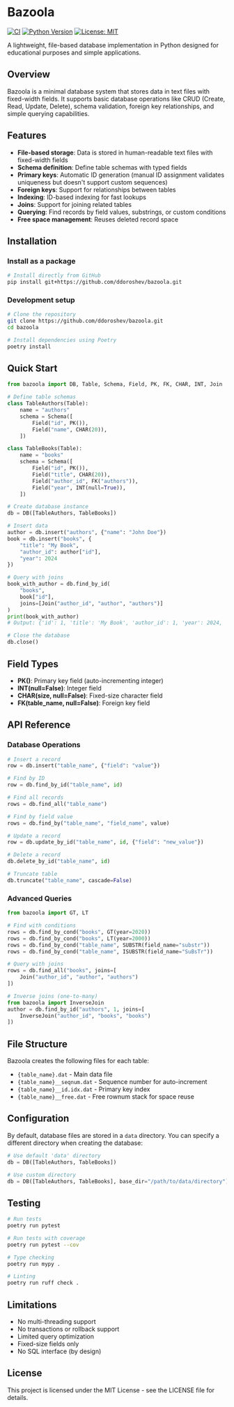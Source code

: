 # Bazoola

[![CI](https://github.com/ddoroshev/bazoola/actions/workflows/ci.yml/badge.svg?branch=master)](https://github.com/ddoroshev/bazoola/actions/workflows/ci.yml)
[![Python Version](https://img.shields.io/badge/python-3.10%2B-blue)](https://www.python.org/downloads/)
[![License: MIT](https://img.shields.io/badge/License-MIT-yellow.svg)](https://opensource.org/licenses/MIT)

A lightweight, file-based database implementation in Python designed for educational purposes and simple applications.

## Overview

Bazoola is a minimal database system that stores data in text files with fixed-width fields. It supports basic database operations like CRUD (Create, Read, Update, Delete), schema validation, foreign key relationships, and simple querying capabilities.

## Features

- **File-based storage**: Data is stored in human-readable text files with fixed-width fields
- **Schema definition**: Define table schemas with typed fields
- **Primary keys**: Automatic ID generation (manual ID assignment validates uniqueness but doesn't support custom sequences)
- **Foreign keys**: Support for relationships between tables
- **Indexing**: ID-based indexing for fast lookups
- **Joins**: Support for joining related tables
- **Querying**: Find records by field values, substrings, or custom conditions
- **Free space management**: Reuses deleted record space

## Installation

### Install as a package

```bash
# Install directly from GitHub
pip install git+https://github.com/ddoroshev/bazoola.git
```

### Development setup

```bash
# Clone the repository
git clone https://github.com/ddoroshev/bazoola.git
cd bazoola

# Install dependencies using Poetry
poetry install
```

## Quick Start

```python
from bazoola import DB, Table, Schema, Field, PK, FK, CHAR, INT, Join

# Define table schemas
class TableAuthors(Table):
    name = "authors"
    schema = Schema([
        Field("id", PK()),
        Field("name", CHAR(20)),
    ])

class TableBooks(Table):
    name = "books"
    schema = Schema([
        Field("id", PK()),
        Field("title", CHAR(20)),
        Field("author_id", FK("authors")),
        Field("year", INT(null=True)),
    ])

# Create database instance
db = DB([TableAuthors, TableBooks])

# Insert data
author = db.insert("authors", {"name": "John Doe"})
book = db.insert("books", {
    "title": "My Book",
    "author_id": author["id"],
    "year": 2024
})

# Query with joins
book_with_author = db.find_by_id(
    "books",
    book["id"],
    joins=[Join("author_id", "author", "authors")]
)
print(book_with_author)
# Output: {'id': 1, 'title': 'My Book', 'author_id': 1, 'year': 2024, 'author': {'id': 1, 'name': 'John Doe'}}

# Close the database
db.close()
```

## Field Types

- **PK()**: Primary key field (auto-incrementing integer)
- **INT(null=False)**: Integer field
- **CHAR(size, null=False)**: Fixed-size character field
- **FK(table_name, null=False)**: Foreign key field

## API Reference

### Database Operations

```python
# Insert a record
row = db.insert("table_name", {"field": "value"})

# Find by ID
row = db.find_by_id("table_name", id)

# Find all records
rows = db.find_all("table_name")

# Find by field value
rows = db.find_by("table_name", "field_name", value)

# Update a record
row = db.update_by_id("table_name", id, {"field": "new_value"})

# Delete a record
db.delete_by_id("table_name", id)

# Truncate table
db.truncate("table_name", cascade=False)
```

### Advanced Queries

```python
from bazoola import GT, LT

# Find with conditions
rows = db.find_by_cond("books", GT(year=2020))
rows = db.find_by_cond("books", LT(year=2000))
rows = db.find_by_cond("table_name", SUBSTR(field_name="substr"))
rows = db.find_by_cond("table_name", ISUBSTR(field_name="SuBsTr"))

# Query with joins
rows = db.find_all("books", joins=[
    Join("author_id", "author", "authors")
])

# Inverse joins (one-to-many)
from bazoola import InverseJoin
author = db.find_by_id("authors", 1, joins=[
    InverseJoin("author_id", "books", "books")
])
```

## File Structure

Bazoola creates the following files for each table:
- `{table_name}.dat` - Main data file
- `{table_name}__seqnum.dat` - Sequence number for auto-increment
- `{table_name}__id.idx.dat` - Primary key index
- `{table_name}__free.dat` - Free rownum stack for space reuse

## Configuration

By default, database files are stored in a `data` directory. You can specify a different directory when creating the database:

```python
# Use default 'data' directory
db = DB([TableAuthors, TableBooks])

# Use custom directory
db = DB([TableAuthors, TableBooks], base_dir="/path/to/data/directory")
```

## Testing

```bash
# Run tests
poetry run pytest

# Run tests with coverage
poetry run pytest --cov

# Type checking
poetry run mypy .

# Linting
poetry run ruff check .
```

## Limitations

- No multi-threading support
- No transactions or rollback support
- Limited query optimization
- Fixed-size fields only
- No SQL interface (by design)

## License

This project is licensed under the MIT License - see the LICENSE file for details.
